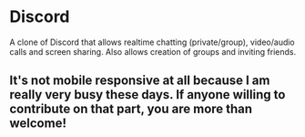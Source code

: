 # Discord
A clone of Discord that allows realtime chatting (private/group), video/audio calls and screen sharing.
Also allows creation of groups and inviting friends.

## It's not mobile responsive at all because I am really very busy these days. If anyone willing to contribute on that part, you are more than welcome!
